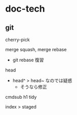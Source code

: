 
# doc-tech


## git

cherry-pick


merge squash, merge rebase
- git rebase 復習


head
- head^ > head~ なのでは疑惑
  - そうなら修正


cmdsub h1 tidy


index > staged



